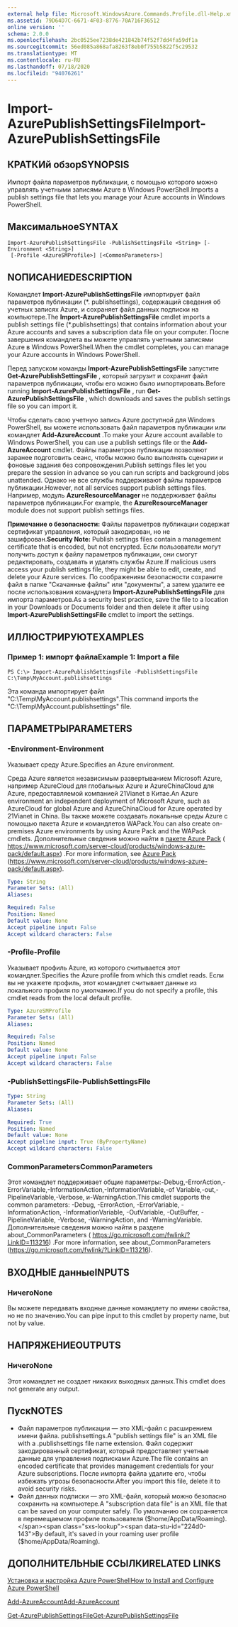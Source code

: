```yaml
---
external help file: Microsoft.WindowsAzure.Commands.Profile.dll-Help.xml
ms.assetid: 79D64D7C-6671-4F03-8776-70A716F36512
online version: ''
schema: 2.0.0
ms.openlocfilehash: 2bc0525ee7238de421842b74f52f7dd4fa59df1a
ms.sourcegitcommit: 56ed085a868afa8263f8eb0f755b5822f5c29532
ms.translationtype: MT
ms.contentlocale: ru-RU
ms.lasthandoff: 07/18/2020
ms.locfileid: "94076261"
---
```

# <span data-ttu-id="224d0-101">Import-AzurePublishSettingsFile</span><span class="sxs-lookup"><span data-stu-id="224d0-101">Import-AzurePublishSettingsFile</span></span>

## <span data-ttu-id="224d0-102">КРАТКИй обзор</span><span class="sxs-lookup"><span data-stu-id="224d0-102">SYNOPSIS</span></span>
<span data-ttu-id="224d0-103">Импорт файла параметров публикации, с помощью которого можно управлять учетными записями Azure в Windows PowerShell.</span><span class="sxs-lookup"><span data-stu-id="224d0-103">Imports a publish settings file that lets you manage your Azure accounts in Windows PowerShell.</span></span>

## <span data-ttu-id="224d0-104">Максимальное</span><span class="sxs-lookup"><span data-stu-id="224d0-104">SYNTAX</span></span>

```
Import-AzurePublishSettingsFile -PublishSettingsFile <String> [-Environment <String>]
 [-Profile <AzureSMProfile>] [<CommonParameters>]
```

## <span data-ttu-id="224d0-105">NОПИСАНИЕ</span><span class="sxs-lookup"><span data-stu-id="224d0-105">DESCRIPTION</span></span>
<span data-ttu-id="224d0-106">Командлет **Import-AzurePublishSettingsFile** импортирует файл параметров публикации (\*. publishsettings), содержащий сведения об учетных записях Azure, и сохраняет файл данных подписки на компьютере.</span><span class="sxs-lookup"><span data-stu-id="224d0-106">The **Import-AzurePublishSettingsFile** cmdlet imports a publish settings file (\*.publishsettings) that contains information about your Azure accounts and saves a subscription data file on your computer.</span></span>
<span data-ttu-id="224d0-107">После завершения командлета вы можете управлять учетными записями Azure в Windows PowerShell.</span><span class="sxs-lookup"><span data-stu-id="224d0-107">When the cmdlet completes, you can manage your Azure accounts in Windows PowerShell.</span></span>

<span data-ttu-id="224d0-108">Перед запуском команды **Import-AzurePublishSettingsFile** запустите **Get-AzurePublishSettingsFile** , который загрузит и сохранит файл параметров публикации, чтобы его можно было импортировать.</span><span class="sxs-lookup"><span data-stu-id="224d0-108">Before running **Import-AzurePublishSettingsFile** , run **Get-AzurePublishSettingsFile** , which downloads and saves the publish settings file so you can import it.</span></span>

<span data-ttu-id="224d0-109">Чтобы сделать свою учетную запись Azure доступной для Windows PowerShell, вы можете использовать файл параметров публикации или командлет **Add-AzureAccount** .</span><span class="sxs-lookup"><span data-stu-id="224d0-109">To make your Azure account available to Windows PowerShell, you can use a publish settings file or the **Add-AzureAccount** cmdlet.</span></span>
<span data-ttu-id="224d0-110">Файлы параметров публикации позволяют заранее подготовить сеанс, чтобы можно было выполнять сценарии и фоновые задания без сопровождения.</span><span class="sxs-lookup"><span data-stu-id="224d0-110">Publish settings files let you prepare the session in advance so you can run scripts and background jobs unattended.</span></span>
<span data-ttu-id="224d0-111">Однако не все службы поддерживают файлы параметров публикации.</span><span class="sxs-lookup"><span data-stu-id="224d0-111">However, not all services support publish settings files.</span></span>
<span data-ttu-id="224d0-112">Например, модуль **AzureResourceManager** не поддерживает файлы параметров публикации.</span><span class="sxs-lookup"><span data-stu-id="224d0-112">For example, the **AzureResourceManager** module does not support publish settings files.</span></span>

<span data-ttu-id="224d0-113">**Примечание о безопасности:** Файлы параметров публикации содержат сертификат управления, который закодирован, но не зашифрован.</span><span class="sxs-lookup"><span data-stu-id="224d0-113">**Security Note:** Publish settings files contain a management certificate that is encoded, but not encrypted.</span></span>
<span data-ttu-id="224d0-114">Если пользователи могут получить доступ к файлу параметров публикации, они смогут редактировать, создавать и удалять службы Azure.</span><span class="sxs-lookup"><span data-stu-id="224d0-114">If  malicious users access your publish settings file,  they might be able to edit, create, and delete your Azure services.</span></span>
<span data-ttu-id="224d0-115">По соображениям безопасности сохраните файл в папке "Скачанные файлы" или "документы", а затем удалите ее после использования командлета **Import-AzurePublishSettingsFile** для импорта параметров.</span><span class="sxs-lookup"><span data-stu-id="224d0-115">As a security best practice, save the file to a location in your Downloads or Documents folder and then delete it after using **Import-AzurePublishSettingsFile** cmdlet to import the settings.</span></span>

## <span data-ttu-id="224d0-116">ИЛЛЮСТРИРУЮТ</span><span class="sxs-lookup"><span data-stu-id="224d0-116">EXAMPLES</span></span>

### <span data-ttu-id="224d0-117">Пример 1: импорт файла</span><span class="sxs-lookup"><span data-stu-id="224d0-117">Example 1: Import a file</span></span>
```
PS C:\> Import-AzurePublishSettingsFile -PublishSettingsFile C:\Temp\MyAccount.publishsettings
```

<span data-ttu-id="224d0-118">Эта команда импортирует файл "C:\Temp\MyAccount.publishsettings".</span><span class="sxs-lookup"><span data-stu-id="224d0-118">This command imports the "C:\Temp\MyAccount.publishsettings" file.</span></span>

## <span data-ttu-id="224d0-119">ПАРАМЕТРЫ</span><span class="sxs-lookup"><span data-stu-id="224d0-119">PARAMETERS</span></span>

### <span data-ttu-id="224d0-120">-Environment</span><span class="sxs-lookup"><span data-stu-id="224d0-120">-Environment</span></span>
<span data-ttu-id="224d0-121">Указывает среду Azure.</span><span class="sxs-lookup"><span data-stu-id="224d0-121">Specifies an Azure environment.</span></span>

<span data-ttu-id="224d0-122">Среда Azure является независимым развертыванием Microsoft Azure, например AzureCloud для глобальных Azure и AzureChinaCloud для Azure, предоставляемой компанией 21Vianet в Китае.</span><span class="sxs-lookup"><span data-stu-id="224d0-122">An Azure environment an independent deployment of Microsoft Azure, such as AzureCloud for global Azure and AzureChinaCloud for Azure operated by 21Vianet in China.</span></span>
<span data-ttu-id="224d0-123">Вы также можете создавать локальные среды Azure с помощью пакета Azure и командлетов WAPack.</span><span class="sxs-lookup"><span data-stu-id="224d0-123">You can also create on-premises Azure environments by using Azure Pack and the WAPack cmdlets.</span></span>
<span data-ttu-id="224d0-124">Дополнительные сведения можно найти в [пакете Azure Pack](https://www.microsoft.com/server-cloud/products/windows-azure-pack/default.aspx)  ( https://www.microsoft.com/server-cloud/products/windows-azure-pack/default.aspx) .</span><span class="sxs-lookup"><span data-stu-id="224d0-124">For more information, see [Azure Pack](https://www.microsoft.com/server-cloud/products/windows-azure-pack/default.aspx)  (https://www.microsoft.com/server-cloud/products/windows-azure-pack/default.aspx).</span></span>

```yaml
Type: String
Parameter Sets: (All)
Aliases: 

Required: False
Position: Named
Default value: None
Accept pipeline input: False
Accept wildcard characters: False
```

### <span data-ttu-id="224d0-125">-Profile</span><span class="sxs-lookup"><span data-stu-id="224d0-125">-Profile</span></span>
<span data-ttu-id="224d0-126">Указывает профиль Azure, из которого считывается этот командлет.</span><span class="sxs-lookup"><span data-stu-id="224d0-126">Specifies the Azure profile from which this cmdlet reads.</span></span> <span data-ttu-id="224d0-127">Если вы не укажете профиль, этот командлет считывает данные из локального профиля по умолчанию.</span><span class="sxs-lookup"><span data-stu-id="224d0-127">If you do not specify a profile, this cmdlet reads from the local default profile.</span></span>

```yaml
Type: AzureSMProfile
Parameter Sets: (All)
Aliases: 

Required: False
Position: Named
Default value: None
Accept pipeline input: False
Accept wildcard characters: False
```

### <span data-ttu-id="224d0-128">-PublishSettingsFile</span><span class="sxs-lookup"><span data-stu-id="224d0-128">-PublishSettingsFile</span></span>
```yaml
Type: String
Parameter Sets: (All)
Aliases: 

Required: True
Position: Named
Default value: None
Accept pipeline input: True (ByPropertyName)
Accept wildcard characters: False
```

### <span data-ttu-id="224d0-129">CommonParameters</span><span class="sxs-lookup"><span data-stu-id="224d0-129">CommonParameters</span></span>
<span data-ttu-id="224d0-130">Этот командлет поддерживает общие параметры:-Debug,-ErrorAction,-ErrorVariable,-InformationAction,-InformationVariable,-of Variable,-out,-PipelineVariable,-Verbose, и-WarningAction.</span><span class="sxs-lookup"><span data-stu-id="224d0-130">This cmdlet supports the common parameters: -Debug, -ErrorAction, -ErrorVariable, -InformationAction, -InformationVariable, -OutVariable, -OutBuffer, -PipelineVariable, -Verbose, -WarningAction, and -WarningVariable.</span></span> <span data-ttu-id="224d0-131">Дополнительные сведения можно найти в разделе about_CommonParameters ( https://go.microsoft.com/fwlink/?LinkID=113216) .</span><span class="sxs-lookup"><span data-stu-id="224d0-131">For more information, see about_CommonParameters (https://go.microsoft.com/fwlink/?LinkID=113216).</span></span>

## <span data-ttu-id="224d0-132">ВХОДНЫЕ данные</span><span class="sxs-lookup"><span data-stu-id="224d0-132">INPUTS</span></span>

### <span data-ttu-id="224d0-133">Ничего</span><span class="sxs-lookup"><span data-stu-id="224d0-133">None</span></span>
<span data-ttu-id="224d0-134">Вы можете передавать входные данные командлету по имени свойства, но не по значению.</span><span class="sxs-lookup"><span data-stu-id="224d0-134">You can pipe input to this cmdlet by property name, but not by value.</span></span>

## <span data-ttu-id="224d0-135">НАПРЯЖЕНИЕ</span><span class="sxs-lookup"><span data-stu-id="224d0-135">OUTPUTS</span></span>

### <span data-ttu-id="224d0-136">Ничего</span><span class="sxs-lookup"><span data-stu-id="224d0-136">None</span></span>
<span data-ttu-id="224d0-137">Этот командлет не создает никаких выходных данных.</span><span class="sxs-lookup"><span data-stu-id="224d0-137">This cmdlet does not generate any output.</span></span>

## <span data-ttu-id="224d0-138">Пуск</span><span class="sxs-lookup"><span data-stu-id="224d0-138">NOTES</span></span>
* <span data-ttu-id="224d0-139">Файл параметров публикации — это XML-файл с расширением имени файла. publishsettings.</span><span class="sxs-lookup"><span data-stu-id="224d0-139">A "publish settings file" is an XML file with a .publishsettings file name extension.</span></span> <span data-ttu-id="224d0-140">Файл содержит закодированный сертификат, который предоставляет учетные данные для управления подписками Azure.</span><span class="sxs-lookup"><span data-stu-id="224d0-140">The file contains an encoded certificate that provides management credentials for your Azure subscriptions.</span></span> <span data-ttu-id="224d0-141">После импорта файла удалите его, чтобы избежать угрозы безопасности.</span><span class="sxs-lookup"><span data-stu-id="224d0-141">After you import this file, delete it to avoid security risks.</span></span>
* <span data-ttu-id="224d0-142">Файл данных подписки — это XML-файл, который можно безопасно сохранить на компьютере.</span><span class="sxs-lookup"><span data-stu-id="224d0-142">A "subscription data file" is an XML file that can be saved on your computer safely.</span></span> <span data-ttu-id="224d0-143">По умолчанию он сохраняется в перемещаемом профиле пользователя ($home/AppData/Roaming).</span><span class="sxs-lookup"><span data-stu-id="224d0-143">By default, it's saved in your roaming user profile ($home/AppData/Roaming).</span></span>

## <span data-ttu-id="224d0-144">ДОПОЛНИТЕЛЬНЫЕ ССЫЛКИ</span><span class="sxs-lookup"><span data-stu-id="224d0-144">RELATED LINKS</span></span>

[<span data-ttu-id="224d0-145">Установка и настройка Azure PowerShell</span><span class="sxs-lookup"><span data-stu-id="224d0-145">How to Install and Configure Azure PowerShell</span></span>](https://azure.microsoft.com/documentation/articles/install-configure-powershell/)

[<span data-ttu-id="224d0-146">Add-AzureAccount</span><span class="sxs-lookup"><span data-stu-id="224d0-146">Add-AzureAccount</span></span>](./Add-AzureAccount.md)

[<span data-ttu-id="224d0-147">Get-AzurePublishSettingsFile</span><span class="sxs-lookup"><span data-stu-id="224d0-147">Get-AzurePublishSettingsFile</span></span>](./Get-AzurePublishSettingsFile.md)



